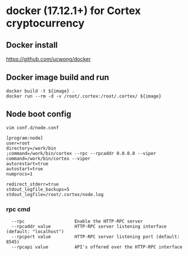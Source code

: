 # docker (17.12.1+) for Cortex cryptocurrency

## Docker install
https://github.com/ucwong/docker

## Docker image build and run
```
docker build -t ${image} .
docker run --rm -d -v /root/.cortex:/root/.cortex/ ${image}
```

## Node boot config
```
vim conf.d/node.conf
```
```
[program:node]
user=root
directory=/work/bin
;command=/work/bin/cortex --rpc --rpcaddr 0.0.0.0 --viper
command=/work/bin/cortex --viper
autorestart=true
autostart=true
numprocs=1

redirect_stderr=true
stdout_logfile_backups=5
stdout_logfile=/root/.cortex/node.log
```
### rpc cmd
```
  --rpc                   Enable the HTTP-RPC server
  --rpcaddr value         HTTP-RPC server listening interface (default: "localhost")
  --rpcport value         HTTP-RPC server listening port (default: 8545)
  --rpcapi value          API's offered over the HTTP-RPC interface
```
